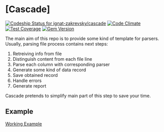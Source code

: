 # [Cascade]

[![Codeship Status for ignat-zakrevsky/cascade](https://codeship.com/projects/d7590880-9943-0132-4aa6-1e41bc68e178/status?branch=master)](https://codeship.com/projects/63625) [![Code Climate](https://codeclimate.com/github/ignat-zakrevsky/cascade/badges/gpa.svg)](https://codeclimate.com/github/ignat-zakrevsky/cascade) [![Test Coverage](https://codeclimate.com/github/ignat-zakrevsky/cascade/badges/coverage.svg)](https://codeclimate.com/github/ignat-zakrevsky/cascade) [![Gem Version](https://badge.fury.io/rb/cascade-rb.svg)](http://badge.fury.io/rb/cascade-rb)

The main aim of this repo is to provide some kind of template for parsers.
Usually, parsing file process contains next steps:

 1. Retreiving info from file
 2. Distinguish content from each file line
 3. Parse each column with corresponding parser
 4. Generate some kind of data record
 5. Save obtained record
 6. Handle errors
 7. Generate report

Cascade pretends to simplify main part of this step to save your time.

## Example 

[Working Example](https://github.com/ignat-zakrevsky/cascade-example)
